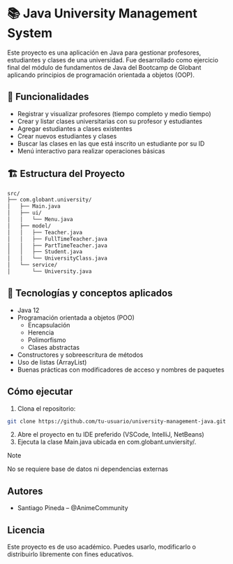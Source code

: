 # 📚 Java University Management System

Este proyecto es una aplicación en Java para gestionar profesores, estudiantes y clases de una universidad. Fue desarrollado como ejercicio final del módulo de fundamentos de Java del Bootcamp de Globant aplicando principios de programación orientada a objetos (OOP).

## 🧠 Funcionalidades

- Registrar y visualizar profesores (tiempo completo y medio tiempo)
- Crear y listar clases universitarias con su profesor y estudiantes
- Agregar estudiantes a clases existentes
- Crear nuevos estudiantes y clases
- Buscar las clases en las que está inscrito un estudiante por su ID
- Menú interactivo para realizar operaciones básicas

## 🏗️ Estructura del Proyecto

```bash
src/
├── com.globant.university/
│   ├── Main.java
│   ├── ui/
│   │   └── Menu.java
│   ├── model/
│   │   ├── Teacher.java
│   │   ├── FullTimeTeacher.java
│   │   ├── PartTimeTeacher.java
│   │   ├── Student.java
│   │   └── UniversityClass.java
│   └── service/
│       └── University.java
```

## 🧠 Tecnologías y conceptos aplicados

- Java 12
- Programación orientada a objetos (POO)
    - Encapsulación
    - Herencia
    - Polimorfismo
    - Clases abstractas
- Constructores y sobreescritura de métodos
- Uso de listas (ArrayList)
- Buenas prácticas con modificadores de acceso y nombres de paquetes

## Cómo ejecutar
1. Clona el repositorio:
```bash
git clone https://github.com/tu-usuario/university-management-java.git
```
2. Abre el proyecto en tu IDE preferido (VSCode, IntelliJ, NetBeans)
3. Ejecuta la clase Main.java ubicada en com.globant.unviersity/.

> [!NOTE]
> No se requiere base de datos ni dependencias externas

## Autores
- Santiago Pineda – @AnimeCommunity

## Licencia
Este proyecto es de uso académico. Puedes usarlo, modificarlo o distribuirlo libremente con fines educativos.